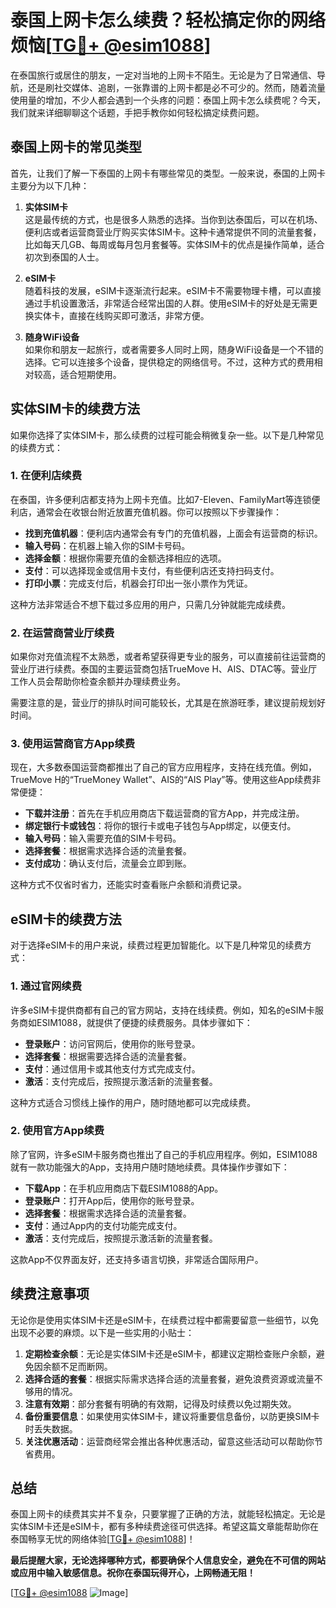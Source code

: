 # 泰国上网卡怎么续费？轻松搞定你的网络烦恼[[TG💪+ @esim1088](https://t.me/s/esim1088)]

在泰国旅行或居住的朋友，一定对当地的上网卡不陌生。无论是为了日常通信、导航，还是刷社交媒体、追剧，一张靠谱的上网卡都是必不可少的。然而，随着流量使用量的增加，不少人都会遇到一个头疼的问题：泰国上网卡怎么续费呢？今天，我们就来详细聊聊这个话题，手把手教你如何轻松搞定续费问题。

## 泰国上网卡的常见类型

首先，让我们了解一下泰国的上网卡有哪些常见的类型。一般来说，泰国的上网卡主要分为以下几种：

1. **实体SIM卡**  
   这是最传统的方式，也是很多人熟悉的选择。当你到达泰国后，可以在机场、便利店或者运营商营业厅购买实体SIM卡。这种卡通常提供不同的流量套餐，比如每天几GB、每周或每月包月套餐等。实体SIM卡的优点是操作简单，适合初次到泰国的人士。

2. **eSIM卡**  
   随着科技的发展，eSIM卡逐渐流行起来。eSIM卡不需要物理卡槽，可以直接通过手机设置激活，非常适合经常出国的人群。使用eSIM卡的好处是无需更换实体卡，直接在线购买即可激活，非常方便。

3. **随身WiFi设备**  
   如果你和朋友一起旅行，或者需要多人同时上网，随身WiFi设备是一个不错的选择。它可以连接多个设备，提供稳定的网络信号。不过，这种方式的费用相对较高，适合短期使用。

## 实体SIM卡的续费方法

如果你选择了实体SIM卡，那么续费的过程可能会稍微复杂一些。以下是几种常见的续费方式：

### 1. 在便利店续费

在泰国，许多便利店都支持为上网卡充值。比如7-Eleven、FamilyMart等连锁便利店，通常会在收银台附近放置充值机器。你可以按照以下步骤操作：

- **找到充值机器**：便利店内通常会有专门的充值机器，上面会有运营商的标识。
- **输入号码**：在机器上输入你的SIM卡号码。
- **选择金额**：根据你需要充值的金额选择相应的选项。
- **支付**：可以选择现金或信用卡支付，有些便利店还支持扫码支付。
- **打印小票**：完成支付后，机器会打印出一张小票作为凭证。

这种方法非常适合不想下载过多应用的用户，只需几分钟就能完成续费。

### 2. 在运营商营业厅续费

如果你对充值流程不太熟悉，或者希望获得更专业的服务，可以直接前往运营商的营业厅进行续费。泰国的主要运营商包括TrueMove H、AIS、DTAC等。营业厅工作人员会帮助你检查余额并办理续费业务。

需要注意的是，营业厅的排队时间可能较长，尤其是在旅游旺季，建议提前规划好时间。

### 3. 使用运营商官方App续费

现在，大多数泰国运营商都推出了自己的官方应用程序，支持在线充值。例如，TrueMove H的“TrueMoney Wallet”、AIS的“AIS Play”等。使用这些App续费非常便捷：

- **下载并注册**：首先在手机应用商店下载运营商的官方App，并完成注册。
- **绑定银行卡或钱包**：将你的银行卡或电子钱包与App绑定，以便支付。
- **输入号码**：输入需要充值的SIM卡号码。
- **选择套餐**：根据需求选择合适的流量套餐。
- **支付成功**：确认支付后，流量会立即到账。

这种方式不仅省时省力，还能实时查看账户余额和消费记录。

## eSIM卡的续费方法

对于选择eSIM卡的用户来说，续费过程更加智能化。以下是几种常见的续费方式：

### 1. 通过官网续费

许多eSIM卡提供商都有自己的官方网站，支持在线续费。例如，知名的eSIM卡服务商如ESIM1088，就提供了便捷的续费服务。具体步骤如下：

- **登录账户**：访问官网后，使用你的账号登录。
- **选择套餐**：根据需要选择合适的流量套餐。
- **支付**：通过信用卡或其他支付方式完成支付。
- **激活**：支付完成后，按照提示激活新的流量套餐。

这种方式适合习惯线上操作的用户，随时随地都可以完成续费。

### 2. 使用官方App续费

除了官网，许多eSIM卡服务商也推出了自己的手机应用程序。例如，ESIM1088就有一款功能强大的App，支持用户随时随地续费。具体操作步骤如下：

- **下载App**：在手机应用商店下载ESIM1088的App。
- **登录账户**：打开App后，使用你的账号登录。
- **选择套餐**：根据需求选择合适的流量套餐。
- **支付**：通过App内的支付功能完成支付。
- **激活**：支付完成后，按照提示激活新的流量套餐。

这款App不仅界面友好，还支持多语言切换，非常适合国际用户。

## 续费注意事项

无论你是使用实体SIM卡还是eSIM卡，在续费过程中都需要留意一些细节，以免出现不必要的麻烦。以下是一些实用的小贴士：

1. **定期检查余额**：无论是实体SIM卡还是eSIM卡，都建议定期检查账户余额，避免因余额不足而断网。
2. **选择合适的套餐**：根据实际需求选择合适的流量套餐，避免浪费资源或流量不够用的情况。
3. **注意有效期**：部分套餐有明确的有效期，记得及时续费以免过期失效。
4. **备份重要信息**：如果使用实体SIM卡，建议将重要信息备份，以防更换SIM卡时丢失数据。
5. **关注优惠活动**：运营商经常会推出各种优惠活动，留意这些活动可以帮助你节省费用。

## 总结

泰国上网卡的续费其实并不复杂，只要掌握了正确的方法，就能轻松搞定。无论是实体SIM卡还是eSIM卡，都有多种续费途径可供选择。希望这篇文章能帮助你在泰国畅享无忧的网络体验[[TG💪+ @esim1088](https://t.me/s/esim1088)]！

**最后提醒大家，无论选择哪种方式，都要确保个人信息安全，避免在不可信的网站或应用中输入敏感信息。祝你在泰国玩得开心，上网畅通无阻！**

[[TG💪+ @esim1088](https://t.me/s/esim1088) ![Image](https://i.postimg.cc/4NQfJmqS/Snipaste-2025-05-13-00-14-12.png)]